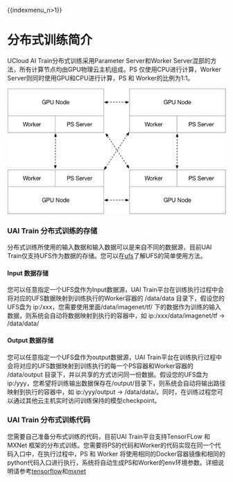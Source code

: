 {{indexmenu_n>1}}

# 分布式训练简介

UCloud AI Train分布式训练采用Parameter Server和Worker
Server混部的方法，所有计算节点均由GPU物理云主机组成。PS
仅使用CPU进行计算，Worker Server则同时使用GPU和CPU进行计算，PS 和 Worker的比例为1:1。

![](/images/dist/uai-dist.png)

### UAI Train 分布式训练的存储

分布式训练所使用的输入数据和输入数据可以是来自不同的数据源，目前UAI
Train仅支持UFS作为数据的存储。您可以在[ufs](/ai/uai-train/basic/ufs)了解UFS的简单使用方法。

#### Input 数据存储

您可以任意指定一个UFS盘作为Input数据源，UAI Train平台在训练执行过程中会将对应的UFS数据映射到训练执行的Worker容器的
/data/data 目录下，假设您的UFS盘为 ip:/xxx，您需要使用里面/data/imagenet/tf/
下的数据作为训练的输入数据，则系统会自动将数据映射到执行的容器中，如
ip:/xxx/data/imagenet/tf -\> /data/data/

#### Output 数据存储

您可以任意指定一个UFS盘作为output数据源，UAI
Train平台在训练执行过程中会将对应的UFS数据映射到训练执行的每一个PS容器和Worker容器的
/data/output 目录下，并以共享的方式访问同一份数据。假设您的UFS盘为
ip:/yyy，您希望将训练输出数据保存在/output/目录下，则系统会自动将输出路径映射到执行的容器中，如
ip:/yyy/output -\> /data/data/。同时，在训练过程您可以通过其他云主机实时访问训练保持的模型checkpoint。

### UAI Train 分布式训练代码

您需要自己准备分布式训练的代码，目前UAI Train平台支持TensorFLow 和 MXNet
框架的分布式训练。您需要将PS的代码和Worker的代码实现在同一个代码入口中，在执行过程中，PS
和 Worker
将使用相同的Docker容器镜像和相同的python代码入口进行执行，系统将自动生成PS和Worker的env环境参数。详细说明请参考[tensorflow](/ai/uai-train/introduction/distructive-job/tensorflow)和[mxnet](/ai/uai-train/introduction/distructive-job/mxnet)
